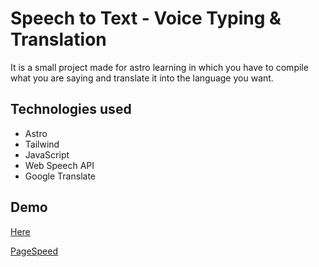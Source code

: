 # Speech to Text - Voice Typing & Translation

It is a small project made for astro learning in which you have to compile what you are saying and translate it into the language you want.

## Technologies used

* Astro
* Tailwind
* JavaScript
* Web Speech API
* Google Translate

## Demo

[Here](https://speech-to-text-voice.vercel.app/)

[PageSpeed](https://pagespeed.web.dev/analysis/https-speech-to-text-voice-vercel-app/vyworsmq7g?form_factor=desktop)